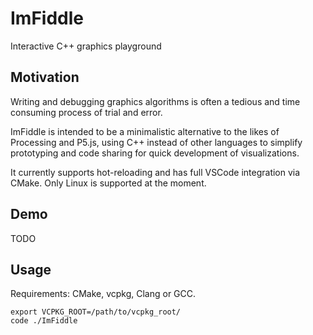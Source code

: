 # ImFiddle
Interactive C++ graphics playground

## Motivation
Writing and debugging graphics algorithms is often a tedious and time consuming process of trial and error.

ImFiddle is intended to be a minimalistic alternative to the likes of Processing and P5.js, using C++ instead of other languages to simplify prototyping and code sharing for quick development of visualizations.

It currently supports hot-reloading and has full VSCode integration via CMake. Only Linux is supported at the moment.

## Demo
TODO

## Usage
Requirements: CMake, vcpkg, Clang or GCC.

```
export VCPKG_ROOT=/path/to/vcpkg_root/
code ./ImFiddle
```
